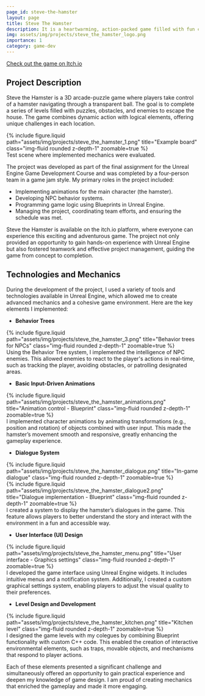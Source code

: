```yaml
---
page_id: steve-the-hamster
layout: page
title: Steve The Hamster
description: It is a heartwarming, action-packed game filled with fun challenges and a delightful sense of humor, all brought to life with Unreal Engine 5.
img: assets/img/projects/steve_the_hamster_logo.png
importance: 1
category: game-dev
---
```


<div class="links"> <a href="https://tylestarczy.itch.io/steve-the-hamster" class="btn btn-amber btn-sm z-depth-0" role="button">Check out the game on Itch.io <i class="fa fa-gamepad"></i></a> </div>

## Project Description

Steve the Hamster is a 3D arcade-puzzle game where players take control of a hamster navigating through a transparent ball. The goal is to complete a series of levels filled with puzzles, obstacles, and enemies to escape the house. The game combines dynamic action with logical elements, offering unique challenges in each location.

<div class="row justify-content-sm-center"> <div class="col-sm-8 mt-3 mt-md-0"> {% include figure.liquid path="assets/img/projects/steve_the_hamster_1.png" title="Example board" class="img-fluid rounded z-depth-1" zoomable=true %} </div> </div> <div class="caption"> Test scene where implemented mechanics were evaluated. </div>

The project was developed as part of the final assignment for the Unreal Engine Game Development Course and was completed by a four-person team in a game jam style. My primary roles in the project included:

- Implementing animations for the main character (the hamster).
- Developing NPC behavior systems.
- Programming game logic using Blueprints in Unreal Engine.
- Managing the project, coordinating team efforts, and ensuring the schedule was met.

Steve the Hamster is available on the itch.io platform, where everyone can experience this exciting and adventurous game. The project not only provided an opportunity to gain hands-on experience with Unreal Engine but also fostered teamwork and effective project management, guiding the game from concept to completion.

## Technologies and Mechanics

During the development of the project, I used a variety of tools and technologies available in Unreal Engine, which allowed me to create advanced mechanics and a cohesive game environment. Here are the key elements I implemented:

- **Behavior Trees**
<div class="row justify-content-sm-center"> <div class="col-sm-8 mt-3 mt-md-0"> {% include figure.liquid path="assets/img/projects/steve_the_hamster_3.png" title="Behavior trees for NPCs" class="img-fluid rounded z-depth-1" zoomable=true %} </div> </div> <div class="caption"> Using the Behavior Tree system, I implemented the intelligence of NPC enemies. This allowed enemies to react to the player's actions in real-time, such as tracking the player, avoiding obstacles, or patrolling designated areas. </div>

- **Basic Input-Driven Animations**
<div class="row justify-content-sm-center justify-content-left"> <div class="col-sm-8 mt-3 mt-md-0"> {% include figure.liquid path="assets/img/projects/steve_the_hamster_animations.png" title="Animation control - Blueprint" class="img-fluid rounded z-depth-1" zoomable=true %} </div> </div> <div class="caption"> I implemented character animations by animating transformations (e.g., position and rotation) of objects combined with user input. This made the hamster’s movement smooth and responsive, greatly enhancing the gameplay experience. </div>

- **Dialogue System**
<div class="row justify-content-sm-center"> <div class="col-sm-8 mt-3 mt-md-0"> {% include figure.liquid path="assets/img/projects/steve_the_hamster_dialogue.png" title="In-game dialogue" class="img-fluid rounded z-depth-1" zoomable=true %} </div> <div class="col-sm-8 mt-3 mt-md-0"> {% include figure.liquid path="assets/img/projects/steve_the_hamster_dialogue2.png" title="Dialogue implementation - Blueprint" class="img-fluid rounded z-depth-1" zoomable=true %} </div> </div> <div class="caption"> I created a system to display the hamster’s dialogues in the game. This feature allows players to better understand the story and interact with the environment in a fun and accessible way. </div>

- **User Interface (UI) Design**
<div class="row justify-content-sm-center"> <div class="col-sm-8 mt-3 mt-md-0"> {% include figure.liquid path="assets/img/projects/steve_the_hamster_menu.png" title="User interface - Graphics settings" class="img-fluid rounded z-depth-1" zoomable=true %} </div> </div> <div class="caption"> I developed the game interface using Unreal Engine widgets. It includes intuitive menus and a notification system. Additionally, I created a custom graphical settings system, enabling players to adjust the visual quality to their preferences. </div>

- **Level Design and Development**
<div class="row justify-content-sm-center"> <div class="col-sm-8 mt-3 mt-md-0"> {% include figure.liquid path="assets/img/projects/steve_the_hamster_kitchen.png" title="Kitchen level" class="img-fluid rounded z-depth-1" zoomable=true %} </div> </div> <div class="caption"> I designed the game levels with my colegues by combining Blueprint functionality with custom C++ code. This enabled the creation of interactive environmental elements, such as traps, movable objects, and mechanisms that respond to player actions. </div>

Each of these elements presented a significant challenge and simultaneously offered an opportunity to gain practical experience and deepen my knowledge of game design. I am proud of creating mechanics that enriched the gameplay and made it more engaging.
